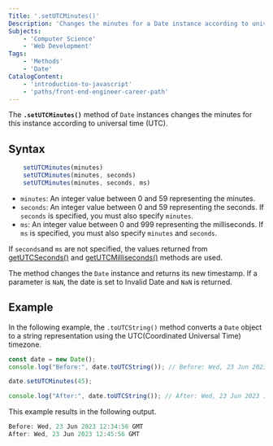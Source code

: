 ```yaml
---
Title: '.setUTCMinutes()'
Description: 'Changes the minutes for a Date instance according to universal time (UTC).'
Subjects: 
    - 'Computer Science' 
    - 'Web Development'
Tags: 
    - 'Methods'
    - 'Date'
CatalogContent:
    - 'introduction-to-javascript'
    - 'paths/front-end-engineer-career-path'
---
```


The **`.setUTCMinutes()`** method of `Date` instances changes the minutes for this instance according to universal time (UTC).

## Syntax

```js
    setUTCMinutes(minutes)
    setUTCMinutes(minutes, seconds)
    setUTCMinutes(minutes, seconds, ms)
```

- `minutes`: An integer value between 0 and 59 representing the minutes.
- `seconds`: An integer value between 0 and 59 representing the seconds. If `seconds` is specified, you must also specify `minutes`.
- `ms`: An integer value between 0 and 999 representing the milliseconds. If `ms` is specified, you must also specify `minutes` and `seconds`.

If `seconds`and `ms` are not specified, the values returned from [getUTCSeconds()](https://www.codecademy.com/resources/docs/javascript/dates/getUTCSeconds) and [getUTCMilliseconds()](https://www.codecademy.com/resources/docs/javascript/dates/getUTCMilliseconds) methods are used.

The method changes the `Date` instance and returns its new timestamp. If a parameter is `NaN`, the date is set to Invalid Date and `NaN` is returned.

## Example
In the following example, the `.toUTCString()` method converts a `Date` object to a string representation using the UTC(Coordinated Universal Time) timezone.
```js
const date = new Date();
console.log("Before:", date.toUTCString()); // Before: Wed, 23 Jun 2023 12:34:56 GMT

date.setUTCMinutes(45);

console.log("After:", date.toUTCString()); // After: Wed, 23 Jun 2023 12:45:56 GMT
```


This example results in the following output.

```js
Before: Wed, 23 Jun 2023 12:34:56 GMT
After: Wed, 23 Jun 2023 12:45:56 GMT
```


